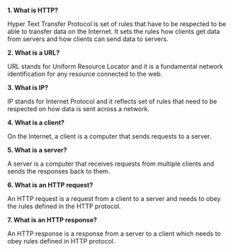 **1. What is HTTP?**

Hyper Text Transfer Protocol is set of rules that have to be respected to be able to transfer data on the Internet.
It sets the rules how clients get data from servers and how clients can send data to servers.

**2. What is a URL?**

URL stands for Uniform Resource Locator and it is a fundamental network identification for any resource connected to the web.

**3. What is IP?**

IP stands for Internet Protocol and it reflects set of rules that need to be respected on how data is sent across a network.

**4. What is a client?**

On the Internet, a client is a computer that sends requests to a server.

**5. What is a server?**

A server is a computer that receives requests from multiple clients and sends the responses back to them.

**6. What is an HTTP request?**

An HTTP request is a request from a client to a server and needs to obey the rules defined in the HTTP protocol.

**7. What is an HTTP response?**

An HTTP response is a response from a server to a client which needs to obey rules defined in HTTP protocol.
